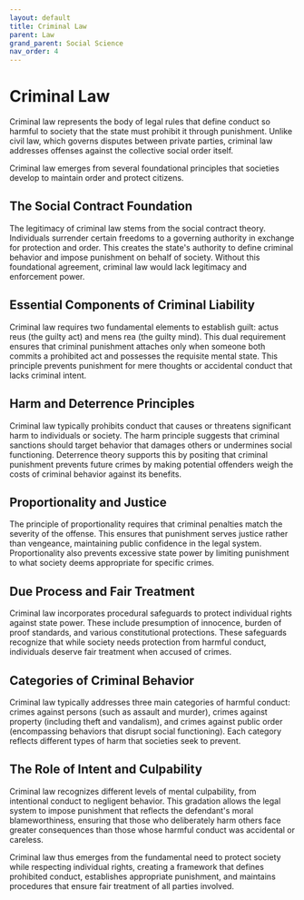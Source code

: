 ```yaml
---
layout: default
title: Criminal Law
parent: Law
grand_parent: Social Science
nav_order: 4
---
```


# Criminal Law

Criminal law represents the body of legal rules that define conduct so harmful to society that the state must prohibit it through punishment. Unlike civil law, which governs disputes between private parties, criminal law addresses offenses against the collective social order itself.

Criminal law emerges from several foundational principles that societies develop to maintain order and protect citizens.

## The Social Contract Foundation

The legitimacy of criminal law stems from the social contract theory. Individuals surrender certain freedoms to a governing authority in exchange for protection and order. This creates the state's authority to define criminal behavior and impose punishment on behalf of society. Without this foundational agreement, criminal law would lack legitimacy and enforcement power.

## Essential Components of Criminal Liability

Criminal law requires two fundamental elements to establish guilt: actus reus (the guilty act) and mens rea (the guilty mind). This dual requirement ensures that criminal punishment attaches only when someone both commits a prohibited act and possesses the requisite mental state. This principle prevents punishment for mere thoughts or accidental conduct that lacks criminal intent.

## Harm and Deterrence Principles

Criminal law typically prohibits conduct that causes or threatens significant harm to individuals or society. The harm principle suggests that criminal sanctions should target behavior that damages others or undermines social functioning. Deterrence theory supports this by positing that criminal punishment prevents future crimes by making potential offenders weigh the costs of criminal behavior against its benefits.

## Proportionality and Justice

The principle of proportionality requires that criminal penalties match the severity of the offense. This ensures that punishment serves justice rather than vengeance, maintaining public confidence in the legal system. Proportionality also prevents excessive state power by limiting punishment to what society deems appropriate for specific crimes.

## Due Process and Fair Treatment

Criminal law incorporates procedural safeguards to protect individual rights against state power. These include presumption of innocence, burden of proof standards, and various constitutional protections. These safeguards recognize that while society needs protection from harmful conduct, individuals deserve fair treatment when accused of crimes.

## Categories of Criminal Behavior

Criminal law typically addresses three main categories of harmful conduct: crimes against persons (such as assault and murder), crimes against property (including theft and vandalism), and crimes against public order (encompassing behaviors that disrupt social functioning). Each category reflects different types of harm that societies seek to prevent.

## The Role of Intent and Culpability

Criminal law recognizes different levels of mental culpability, from intentional conduct to negligent behavior. This gradation allows the legal system to impose punishment that reflects the defendant's moral blameworthiness, ensuring that those who deliberately harm others face greater consequences than those whose harmful conduct was accidental or careless.

Criminal law thus emerges from the fundamental need to protect society while respecting individual rights, creating a framework that defines prohibited conduct, establishes appropriate punishment, and maintains procedures that ensure fair treatment of all parties involved.
